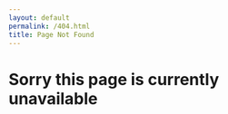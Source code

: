 ```yaml
---
layout: default
permalink: /404.html
title: Page Not Found
---
```


# Sorry this page is currently unavailable

